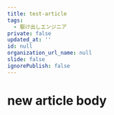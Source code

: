 ```yaml
---
title: test-article
tags:
  - 駆け出しエンジニア
private: false
updated_at: ''
id: null
organization_url_name: null
slide: false
ignorePublish: false
---
```

# new article body
